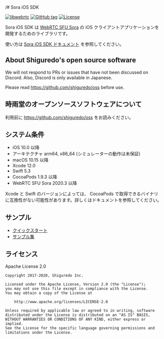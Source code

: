 /# Sora iOS SDK

[![libwebrtc](https://img.shields.io/badge/libwebrtc-m88.4324-blue.svg)](https://chromium.googlesource.com/external/webrtc/+/branch-heads/4240)
[![GitHub tag](https://img.shields.io/github/tag/shiguredo/sora-ios-sdk.svg)](https://github.com/shiguredo/sora-ios-sdk)
[![License](https://img.shields.io/badge/License-Apache%202.0-blue.svg)](https://opensource.org/licenses/Apache-2.0)

Sora iOS SDK は [WebRTC SFU Sora](https://sora.shiguredo.jp) の iOS クライアントアプリケーションを開発するためのライブラリです。

使い方は [Sora iOS SDK ドキュメント](https://sora-ios-sdk.shiguredo.jp/) を参照してください。

## About Shiguredo's open source software

We will not respond to PRs or issues that have not been discussed on Discord. Also, Discord is only available in Japanese.

Please read https://github.com/shiguredo/oss before use.

## 時雨堂のオープンソースソフトウェアについて

利用前に https://github.com/shiguredo/oss をお読みください。

## システム条件

- iOS 10.0 以降
- アーキテクチャ arm64, x86_64 (シミュレーターの動作は未保証)
- macOS 10.15 以降
- Xcode 12.0
- Swift 5.3
- CocoaPods 1.9.3 以降
- WebRTC SFU Sora 2020.3 以降

Xcode と Swift のバージョンによっては、  CocoaPods で取得できるバイナリに互換性がない可能性があります。詳しくはドキュメントを参照してください。

## サンプル

- [クイックスタート](https://github.com/shiguredo/sora-ios-sdk-quickstart)
- [サンプル集](https://github.com/shiguredo/sora-ios-sdk-samples)

## ライセンス

Apache License 2.0

```
Copyright 2017-2020, Shiguredo Inc.

Licensed under the Apache License, Version 2.0 (the "License");
you may not use this file except in compliance with the License.
You may obtain a copy of the License at

    http://www.apache.org/licenses/LICENSE-2.0

Unless required by applicable law or agreed to in writing, software
distributed under the License is distributed on an "AS IS" BASIS,
WITHOUT WARRANTIES OR CONDITIONS OF ANY KIND, either express or implied.
See the License for the specific language governing permissions and
limitations under the License.
```
